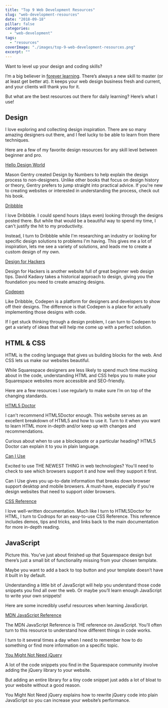 ```yaml
---
title: "Top 9 Web Development Resources"
slug: "web-development-resources"
date: "2018-09-18"
pillar: false
categories: 
  - "web-development"
tags: 
  - "resources"
coverImage: "./images/top-9-web-development-resources.png"
excerpt: ""
---
```


Want to level up your design and coding skills?

I’m a big believer in [forever learning](https://heathertovey.com/blog/learn-what-you-need). There’s always a new skill to master (or at least get better at). It keeps your web design business fresh and current, and your clients will thank you for it.

But what are the best resources out there for daily learning? Here’s what I use!


## Design

I love exploring and collecting design inspiration. There are so many amazing designers out there, and I feel lucky to be able to learn from there techniques.

Here are a few of my favorite design resources for any skill level between beginner and pro.

[Hello Design World](https://www.amazon.com/dp/B06XQRY9ST/)

Mason Gentry created Design by Numbers to help explain the design process to non-designers. Unlike other books that focus on design history or theory, Gentry prefers to jump straight into practical advice. If you're new to creating websites or interested in understanding the process, check out his book.

[Dribbble](https://dribbble.com/)

I love Dribbble. I could spend hours (days even) looking through the designs posted there. But while that would be a beautiful way to spend my time, I can't justify the hit to my productivity.

Instead, I turn to Dribbble while I'm researching an industry or looking for specific design solutions to problems I'm having. This gives me a lot of inspiration, lets me see a variety of solutions, and leads me to create a custom design of my own.

[Design for Hackers](https://designforhackers.com/)

Design for Hackers is another website full of great beginner web design tips. David Kadavy takes a historical approach to design, giving you the foundation you need to create amazing designs.

[Codepen](https://codepen.io/)

Like Dribbble, Codepen is a platform for designers and developers to show off their designs. The difference is that Codepen is a place for actually implementing those designs with code.

If I get stuck thinking through a design problem, I can turn to Codepen to get a variety of ideas that will help me come up with a perfect solution.

## HTML & CSS

HTML is the coding language that gives us building blocks for the web. And CSS lets us make our websites beautiful.

While Squarespace designers are less likely to spend much time mucking about in the code, understanding HTML and CSS helps you to make your Squarespace websites more accessible and SEO-friendly.

Here are a few resources I use regularly to make sure I’m on top of the changing standards.

[HTML5 Doctor](http://html5doctor.com/)

I can't recommend HTML5Doctor enough. This website serves as an excellent breakdown of HTML5 and how to use it. Turn to it when you want to learn HTML more in-depth and/or keep up with changes and recommendations.

Curious about when to use a blockquote or a particular heading? HTML5 Doctor can explain it to you in plain language.

[Can I Use](https://caniuse.com/)

Excited to use THE NEWEST THING in web technologies? You'll need to check to see which browsers support it and how well they support it first.

Can I Use gives you up-to-date information that breaks down browser support desktop and mobile browsers. A must-have, especially if you're design websites that need to support older browsers.

[CSS Reference](https://tympanus.net/codrops/css_reference/)

I love well-written documentation. Much like I turn to HTML5Doctor for HTML, I turn to Codrops for an easy-to-use CSS Reference. This reference includes demos, tips and tricks, and links back to the main documentation for more in-depth reading.

## JavaScript

Picture this. You’ve just about finished up that Squarespace design but there’s just a small bit of functionality missing from your chosen template.

Maybe you want to add a back to top button and your template doesn’t have it built in by default.

Understanding a little bit of JavaScript will help you understand those code snippets you find all over the web. Or maybe you’ll learn enough JavaScript to write your own snippets!

Here are some incredibly useful resources when learning JavaScript.

[MDN JavaScript Reference](https://developer.mozilla.org/en-US/docs/Web/JavaScript/Reference)

The MDN JavaScript Reference is THE reference on JavaScript. You'll often turn to this resource to understand how different things in code works.

I turn to it several times a day when I need to remember how to do something or find more information on a specific topic.

[You Might Not Need jQuery](http://youmightnotneedjquery.com/)

A lot of the code snippets you find in the Squarespace community involve adding the jQuery library to your website.

But adding an entire library for a tiny code snippet just adds a lot of bloat to your website without a good reason.

You Might Not Need jQuery explains how to rewrite jQuery code into plain JavaScript so you can increase your website’s performance.